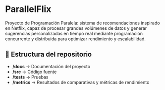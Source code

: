 # ParallelFlix

Proyecto de Programación Paralela: sistema de recomendaciones inspirado en Netflix, capaz de procesar grandes volúmenes de datos y generar sugerencias personalizadas en tiempo real mediante programación concurrente y distribuida para optimizar rendimiento y escalabilidad.

## 📂 Estructura del repositorio

- **/docs** → Documentación del proyecto
- **/src** → Código fuente
- **/tests** → Pruebas
- **/metrics** → Resultados de comparativas y métricas de rendimiento
